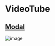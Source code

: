 # VideoTube

## [Modal](https://app.eraser.io/workspace/VItKkuh1QNeX9UpBQ7SF?origin=share)


![image](https://github.com/user-attachments/assets/6e1dd37b-46f0-47a5-8745-6d2f64ca665d)

